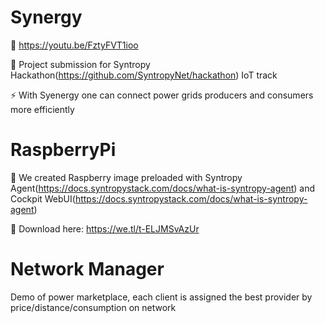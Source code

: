 # Synergy

:movie_camera: https://youtu.be/FztyFVT1ioo

:electric_plug: Project submission for Syntropy Hackathon(https://github.com/SyntropyNet/hackathon) IoT track

:zap: With Syenergy one can connect power grids producers and consumers more efficiently

# RaspberryPi

:grapes: We created Raspberry image preloaded with Syntropy Agent(https://docs.syntropystack.com/docs/what-is-syntropy-agent) and Cockpit WebUI(https://docs.syntropystack.com/docs/what-is-syntropy-agent)

:floppy_disk: Download here: https://we.tl/t-ELJMSvAzUr

# Network Manager

Demo of power marketplace, each client is assigned the best provider by price/distance/consumption on network
